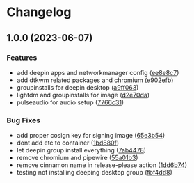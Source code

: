 # Changelog

## 1.0.0 (2023-06-07)


### Features

* add deepin apps and networkmanager config ([ee8e8c7](https://github.com/tulilirockz/ublue-deepin/commit/ee8e8c7a22f0279d0e83b297448efad99c175cf6))
* add dtkwm related packages and chromium ([e902efb](https://github.com/tulilirockz/ublue-deepin/commit/e902efbff7b5bd4304f20cf670806596f471b67a))
* groupinstalls for deepin desktop ([a9ff063](https://github.com/tulilirockz/ublue-deepin/commit/a9ff063cc618429338a3c60dd26c8fdbbe921f8c))
* lightdm and groupinstalls for image ([d2e70da](https://github.com/tulilirockz/ublue-deepin/commit/d2e70da2cb115cc632ca38e52860bbe298260399))
* pulseaudio for audio setup ([7766c31](https://github.com/tulilirockz/ublue-deepin/commit/7766c3147fc92b5935f75d86b97381b6054b5b67))


### Bug Fixes

* add proper cosign key for signing image ([65e3b54](https://github.com/tulilirockz/ublue-deepin/commit/65e3b5430dd1de43a121d93923391da74f4dbbd8))
* dont add etc to container ([1bd880f](https://github.com/tulilirockz/ublue-deepin/commit/1bd880f64ba6c40b9ee5008a842a84ee9721cd73))
* let deepin group install everything ([7ab4478](https://github.com/tulilirockz/ublue-deepin/commit/7ab44787726ba59d87884432373112f6153dbf93))
* remove chromium and pipewire ([55a01b3](https://github.com/tulilirockz/ublue-deepin/commit/55a01b3f549c6b0ae8c13335c11f2d0a0291264c))
* remove cinnamon name in release-please action ([1dd6b74](https://github.com/tulilirockz/ublue-deepin/commit/1dd6b746e44ff8ad919fd68a17a198f62644af95))
* testing not installing deeping desktop group ([fbf4dd8](https://github.com/tulilirockz/ublue-deepin/commit/fbf4dd8e616f4139ede0dbe1df5670d2c784939f))

